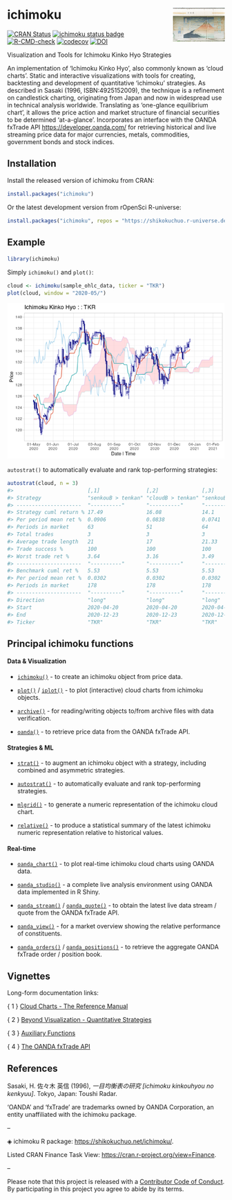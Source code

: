 
<!-- README.md is generated from README.Rmd. Please edit that file -->

# ichimoku <a href="https://shikokuchuo.net/ichimoku/" alt="ichimoku"><img src="man/figures/logo.png" alt="ichimoku logo" align="right" /></a>

<!-- badges: start -->

[![CRAN
Status](https://www.r-pkg.org/badges/version/ichimoku?color=00008b)](https://CRAN.R-project.org/package=ichimoku)
[![ichimoku status
badge](https://shikokuchuo.r-universe.dev/badges/ichimoku?color=a4d1eb)](https://shikokuchuo.r-universe.dev/ichimoku)
[![R-CMD-check](https://github.com/shikokuchuo/ichimoku/actions/workflows/R-CMD-check.yaml/badge.svg)](https://github.com/shikokuchuo/ichimoku/actions/workflows/R-CMD-check.yaml)
[![codecov](https://codecov.io/gh/shikokuchuo/ichimoku/branch/main/graph/badge.svg)](https://app.codecov.io/gh/shikokuchuo/ichimoku)
[![DOI](https://zenodo.org/badge/367928545.svg)](https://zenodo.org/badge/latestdoi/367928545)
<!-- badges: end -->

Visualization and Tools for Ichimoku Kinko Hyo Strategies

An implementation of ‘Ichimoku Kinko Hyo’, also commonly known as ‘cloud
charts’. Static and interactive visualizations with tools for creating,
backtesting and development of quantitative ‘ichimoku’ strategies. As
described in Sasaki (1996, ISBN:4925152009), the technique is a
refinement on candlestick charting, originating from Japan and now in
widespread use in technical analysis worldwide. Translating as
‘one-glance equilibrium chart’, it allows the price action and market
structure of financial securities to be determined ‘at-a-glance’.
Incorporates an interface with the OANDA fxTrade API
<https://developer.oanda.com/> for retrieving historical and live
streaming price data for major currencies, metals, commodities,
government bonds and stock indices.

## Installation

Install the released version of ichimoku from CRAN:

``` r
install.packages("ichimoku")
```

Or the latest development version from rOpenSci R-universe:

``` r
install.packages("ichimoku", repos = "https://shikokuchuo.r-universe.dev")
```

## Example

``` r
library(ichimoku)
```

Simply `ichimoku()` and `plot()`:

``` r
cloud <- ichimoku(sample_ohlc_data, ticker = "TKR")
plot(cloud, window = "2020-05/")
```

<img src="man/figures/README-ichimoku-1.png" alt="ichimoku kinko hyo" />
<!-- alt="ichimoku kinko hyo" -->

`autostrat()` to automatically evaluate and rank top-performing
strategies:

``` r
autostrat(cloud, n = 3)
#>                        [,1]               [,2]              [,3]             
#> Strategy               "senkouB > tenkan" "cloudB > tenkan" "senkouB > kijun"
#> ---------------------  "----------"       "----------"      "----------"     
#> Strategy cuml return % 17.49              16.08             14.1             
#> Per period mean ret %  0.0906             0.0838            0.0741           
#> Periods in market      63                 51                64               
#> Total trades           3                  3                 3                
#> Average trade length   21                 17                21.33            
#> Trade success %        100                100               100              
#> Worst trade ret %      3.64               3.16              3.49             
#> ---------------------  "----------"       "----------"      "----------"     
#> Benchmark cuml ret %   5.53               5.53              5.53             
#> Per period mean ret %  0.0302             0.0302            0.0302           
#> Periods in market      178                178               178              
#> ---------------------  "----------"       "----------"      "----------"     
#> Direction              "long"             "long"            "long"           
#> Start                  2020-04-20         2020-04-20        2020-04-20       
#> End                    2020-12-23         2020-12-23        2020-12-23       
#> Ticker                 "TKR"              "TKR"             "TKR"
```

## Principal ichimoku functions

#### Data & Visualization

- [`ichimoku()`](https://shikokuchuo.net/ichimoku/reference/ichimoku.html) -
  to create an ichimoku object from price data.

- [`plot()`](https://shikokuchuo.net/ichimoku/reference/plot.ichimoku.html)
  / [`iplot()`](https://shikokuchuo.net/ichimoku/reference/iplot.html) -
  to plot (interactive) cloud charts from ichimoku objects.

- [`archive()`](https://shikokuchuo.net/ichimoku/reference/archive.html) -
  for reading/writing objects to/from archive files with data
  verification.

- [`oanda()`](https://shikokuchuo.net/ichimoku/reference/oanda.html) -
  to retrieve price data from the OANDA fxTrade API.

#### Strategies & ML

- [`strat()`](https://shikokuchuo.net/ichimoku/reference/strat.html) -
  to augment an ichimoku object with a strategy, including combined and
  asymmetric strategies.

- [`autostrat()`](https://shikokuchuo.net/ichimoku/reference/autostrat.html) -
  to automatically evaluate and rank top-performing strategies.

- [`mlgrid()`](https://shikokuchuo.net/ichimoku/reference/mlgrid.html) -
  to generate a numeric representation of the ichimoku cloud chart.

- [`relative()`](https://shikokuchuo.net/ichimoku/reference/relative.html) -
  to produce a statistical summary of the latest ichimoku numeric
  representation relative to historical values.

#### Real-time

- [`oanda_chart()`](https://shikokuchuo.net/ichimoku/reference/oanda_chart.html) -
  to plot real-time ichimoku cloud charts using OANDA data.

- [`oanda_studio()`](https://shikokuchuo.net/ichimoku/reference/oanda_studio.html) -
  a complete live analysis environment using OANDA data implemented in R
  Shiny.

- [`oanda_stream()`](https://shikokuchuo.net/ichimoku/reference/oanda_stream.html)
  /
  [`oanda_quote()`](https://shikokuchuo.net/ichimoku/reference/oanda_quote.html) -
  to obtain the latest live data stream / quote from the OANDA fxTrade
  API.

- [`oanda_view()`](https://shikokuchuo.net/ichimoku/reference/oanda_view.html) -
  for a market overview showing the relative performance of
  constituents.

- [`oanda_orders()`](https://shikokuchuo.net/ichimoku/reference/oanda_orders.html)
  /
  [`oanda_positions()`](https://shikokuchuo.net/ichimoku/reference/oanda_positions.html) -
  to retrieve the aggregate OANDA fxTrade order / position book.

## Vignettes

Long-form documentation links:

{ 1 } [Cloud Charts - The Reference
Manual](https://shikokuchuo.net/ichimoku/articles/reference.html)

{ 2 } [Beyond Visualization - Quantitative
Strategies](https://shikokuchuo.net/ichimoku/articles/strategies.html)

{ 3 } [Auxiliary
Functions](https://shikokuchuo.net/ichimoku/articles/utilities.html)

{ 4 } [The OANDA fxTrade
API](https://shikokuchuo.net/ichimoku/articles/xoanda.html)

## References

Sasaki, H. 佐々木 英信 (1996), *一目均衡表の研究 [ichimoku kinkouhyou
no kenkyuu]*. Tokyo, Japan: Toushi Radar.

‘OANDA’ and ‘fxTrade’ are trademarks owned by OANDA Corporation, an
entity unaffiliated with the ichimoku package.

–

◈ ichimoku R package: <https://shikokuchuo.net/ichimoku/>.

Listed CRAN Finance Task View:
<https://cran.r-project.org/view=Finance>.

–

Please note that this project is released with a [Contributor Code of
Conduct](https://shikokuchuo.net/ichimoku/CODE_OF_CONDUCT.html). By
participating in this project you agree to abide by its terms.
